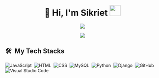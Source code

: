 
<h1 align="center"> 👋 Hi, I'm Sikriet <img src="https://media.giphy.com/media/hvRJCLFzcasrR4ia7z/giphy.gif" width="35"></h1>

<div align="center">
<img align="center" src="https://visitor-badge.laobi.icu/badge?page_id=sikriet" />
</div>

<p align="center">
  <a href="https://github.com/Sikriet"><img src="https://readme-typing-svg.herokuapp.com/?lines=3%2B%20years%20of%20coding%20experience;Always%20learning%20new%20tech&font=Pacifico&center=true&width=650&height=120&color=58a6ff&vCenter=true&size=45%22"></a>
</p>

<div>

  ## 🛠️ &nbsp;My Tech Stacks

  ![JavaScript](https://img.shields.io/badge/-JavaScript-0D1117?style=flat&logo=javascript)&nbsp;
  ![HTML](https://img.shields.io/badge/-HTML-0D1117?style=flat&logo=HTML5)&nbsp;
  ![CSS](https://img.shields.io/badge/-CSS-0D1117?style=flat&logo=CSS3&logoColor=1572B6)&nbsp;
  ![MySQL](https://img.shields.io/badge/-MySQL-0D1117?style=flat&logo=mysql)&nbsp;
  ![Python](https://img.shields.io/badge/-Python-0D1117?style=flat&logo=python)&nbsp;
  ![Django](https://img.shields.io/badge/-Django-0D1117?style=flat&logo=django)&nbsp;
  ![GitHub](https://img.shields.io/badge/-GitHub-0D1117?style=flat&logo=github)&nbsp;
  ![Visual Studio Code](https://img.shields.io/badge/-VS%20Code-0D1117?style=flat&logo=visual-studio-code&logoColor=007ACC)&nbsp;

</div>
